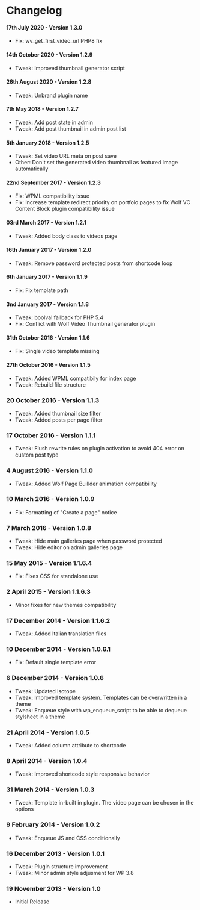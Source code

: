 # Changelog

#### 17th July 2020 - Version 1.3.0

-   Fix: wv_get_first_video_url PHP8 fix

#### 14th October 2020 - Version 1.2.9

-   Tweak: Improved thumbnail generator script

#### 26th August 2020 - Version 1.2.8

-   Tweak: Unbrand plugin name

#### 7th May 2018 - Version 1.2.7

-   Tweak: Add post state in admin
-   Tweak: Add post thumbnail in admin post list

#### 5th January 2018 - Version 1.2.5

-   Tweak: Set video URL meta on post save
-   Other: Don't set the generated video thumbnail as featured image automatically

#### 22nd September 2017 - Version 1.2.3

-   Fix: WPML compatibility issue
-   Fix: Increase template redirect priority on portfoio pages to fix Wolf VC Content Block plugin compatibility issue

#### 03rd March 2017 - Version 1.2.1

-   Tweak: Added body class to videos page

#### 16th January 2017 - Version 1.2.0

-   Tweak: Remove password protected posts from shortcode loop

#### 6th January 2017 - Version 1.1.9

-   Fix: Fix template path

#### 3nd January 2017 - Version 1.1.8

-   Tweak: boolval fallback for PHP 5.4
-   Fix: Conflict with Wolf Video Thumbnail generator plugin

#### 31th October 2016 - Version 1.1.6

-   Fix: Single video template missing

#### 27th October 2016 - Version 1.1.5

-   Tweak: Added WPML compatibily for index page
-   Tweak: Rebuild file structure

### 20 October 2016 - Version 1.1.3

-   Tweak: Added thumbnail size filter
-   Tweak: Added posts per page filter

### 17 October 2016 - Version 1.1.1

-   Tweak: Flush rewrite rules on plugin activation to avoid 404 error on custom post type

### 4 August 2016 - Version 1.1.0

-   Tweak: Added Wolf Page Buillder animation compatibility

### 10 March 2016 - Version 1.0.9

-   Fix: Formatting of "Create a page" notice

### 7 March 2016 - Version 1.0.8

-   Tweak: Hide main galleries page when password protected
-   Tweak: Hide editor on admin galleries page

### 15 May 2015 - Version 1.1.6.4

-   Fix: Fixes CSS for standalone use

### 2 April 2015 - Version 1.1.6.3

-   Minor fixes for new themes compatibility

### 17 December 2014 - Version 1.1.6.2

-   Tweak: Added Italian translation files

### 10 December 2014 - Version 1.0.6.1

-   Fix: Default single template error

### 6 December 2014 - Version 1.0.6

-   Tweak: Updated Isotope
-   Tweak: Improved template system. Templates can be overwritten in a theme
-   Tweak: Enqueue style with wp_enqueue_script to be able to dequeue stylsheet in a theme

### 21 April 2014 - Version 1.0.5

-   Tweak: Added column attribute to shortcode

### 8 April 2014 - Version 1.0.4

-   Tweak: Improved shortcode style responsive behavior

### 31 March 2014 - Version 1.0.3

-   Tweak: Template in-built in plugin. The video page can be chosen in the options

### 9 February 2014 - Version 1.0.2

-   Tweak: Enqueue JS and CSS conditionally

### 16 December 2013 - Version 1.0.1

-   Tweak: Plugin structure improvement
-   Tweak: Minor admin style adjusment for WP 3.8

### 19 November 2013 - Version 1.0

-   Initial Release
